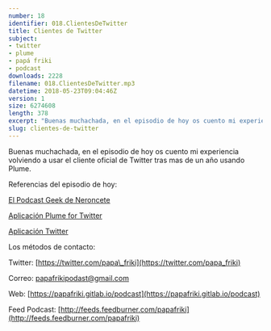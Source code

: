 ```yaml
---
number: 18
identifier: 018.ClientesDeTwitter
title: Clientes de Twitter
subject:
- twitter
- plume
- papá friki
- podcast
downloads: 2228
filename: 018.ClientesDeTwitter.mp3
datetime: 2018-05-23T09:04:46Z
version: 1
size: 6274608
length: 378
excerpt: "Buenas muchachada, en el episodio de hoy os cuento mi experiencia volviendo a usar el cliente oficial de Twitter tras mas de un año usando Plume.\n\nReferencias del episodio de hoy:\n\n[El Podcast Geek de Neroncete](https://play.google.com/store/apps/details?id=com.levelup.touiteur&hl=es)\n\n[Aplicación Plume for Twitter](https://play.google.com/store/apps/details?id=com.levelup.touiteur&hl=es)  \n\n[Aplicación Twitter](https://play.google.com/store/apps/details?id=com.twitter.android)\n\nLos métodos de contacto:\n\nTwitter: [https://twitter.com/papa\\_friki](https://twitter.com/papa_friki)\n\nCorreo: [papafrikipodast@gmail.com](https://archive.org/details/papafrikipodast@gmail.com)\n\nWeb: [https://papafriki.gitlab.io/podcast](https://papafriki.gitlab.io/podcast)\n\nFeed Podcast: [http://feeds.feedburner.com/papafriki](http://feeds.feedburner.com/papafriki)"
slug: clientes-de-twitter
---
```

Buenas muchachada, en el episodio de hoy os cuento mi experiencia volviendo a usar el cliente oficial de Twitter tras mas de un año usando Plume.

Referencias del episodio de hoy:

[El Podcast Geek de Neroncete](https://play.google.com/store/apps/details?id=com.levelup.touiteur&hl=es)

[Aplicación Plume for Twitter](https://play.google.com/store/apps/details?id=com.levelup.touiteur&hl=es)

[Aplicación Twitter](https://play.google.com/store/apps/details?id=com.twitter.android)

Los métodos de contacto:

Twitter: [https://twitter.com/papa\_friki](https://twitter.com/papa_friki)

Correo: [papafrikipodast@gmail.com](https://archive.org/details/papafrikipodast@gmail.com)

Web: [https://papafriki.gitlab.io/podcast](https://papafriki.gitlab.io/podcast)

Feed Podcast: [http://feeds.feedburner.com/papafriki](http://feeds.feedburner.com/papafriki)